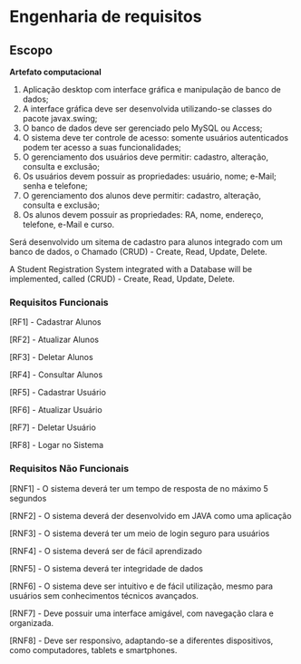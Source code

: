 # Engenharia de requisitos

## Escopo

**Artefato computacional**

1. Aplicação desktop com interface gráfica e manipulação de banco de dados;
2. A interface gráfica deve ser desenvolvida utilizando-se classes do pacote
javax.swing;
3. O banco de dados deve ser gerenciado pelo MySQL ou Access;
4. O sistema deve ter controle de acesso: somente usuários autenticados podem ter
acesso a suas funcionalidades;
5. O gerenciamento dos usuários deve permitir: cadastro, alteração, consulta e
exclusão;
6. Os usuários devem possuir as propriedades: usuário, nome; e-Mail; senha e
telefone;
7. O gerenciamento dos alunos deve permitir: cadastro, alteração, consulta e
exclusão;
8. Os alunos devem possuir as propriedades: RA, nome, endereço, telefone, e-Mail e
curso.

Será desenvolvido um sitema de cadastro para alunos integrado com um banco de dados, o Chamado (CRUD) - Create, Read, Update, Delete.

A Student Registration System integrated with a Database will be implemented, called (CRUD) - Create, Read, Update, Delete.

### Requisitos Funcionais

[RF1] - Cadastrar Alunos 

[RF2] - Atualizar Alunos

[RF3] - Deletar Alunos

[RF4] - Consultar Alunos

[RF5] - Cadastrar Usuário

[RF6] - Atualizar Usuário 

[RF7] - Deletar Usuário

[RF8] - Logar no Sistema

### Requisitos Não Funcionais

[RNF1] - O sistema deverá ter um tempo de resposta de no máximo 5 segundos

[RNF2] - O sistema deverá der desenvolvido em JAVA como uma aplicação

[RNF3] - O sistema deverá ter um meio de login seguro para usuários

[RNF4] - O sistema deverá ser de fácil aprendizado

[RNF5] - O sistema deverá ter integridade de dados

[RNF6] - O sistema deve ser intuitivo e de fácil utilização, mesmo para usuários sem conhecimentos técnicos avançados. 

[RNF7] - Deve possuir uma interface amigável, com navegação clara e organizada. 

[RNF8] - Deve ser responsivo, adaptando-se a diferentes dispositivos, como computadores, tablets e smartphones. 
